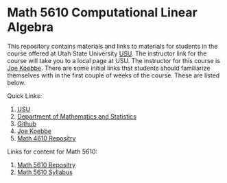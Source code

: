# Math 5610 Computational Linear Algebra

This repository contains materials and links to materials for students in the course offered at Utah State University
[USU](http://www.usu.edu/). The instructor link for the course will take you to a local page at USU. The instructor for this
course is [Joe Koebbe](http://www.math.usu.edu/~koebbe). There are some initial links that students should familiarize themselves
with in the first couple of weeks of the course. These are listed below.

Quick Links:

1. [USU](http://www.usu.edu/)
2. [Department of Mathematics and Statistics](http://www.math.usu.edu/)
3. [Github](https://github.com)
4. [Joe Koebbe](http://www.math.usu.edu/~koebbe)
5. [Math 4610 Repositry](https://github.com/jvkoebbe/math4610)

Links for content for Math 5610:

1. [Math 5610 Repositry](https://github.com/jvkoebbe/math5610)
2. [Math 5610 Syllabus](https://jvkoebbe.github.io/math5610)
